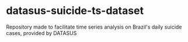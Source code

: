 # datasus-suicide-ts-dataset
Repository made to facilitate time series analysis on Brazil's daily suicide cases, provided by DATASUS 
